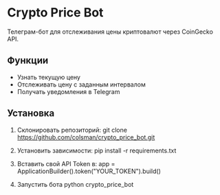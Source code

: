 # Crypto Price Bot

Телеграм-бот для отслеживания цены криптовалют через CoinGecko API. 

## Функции

- Узнать текущую цену
- Отслеживать цену с заданным интервалом
- Получать уведомления в Telegram

## Установка

1. Склонировать репозиторий:
git clone https://github.com/colsman/crypto_price_bot.git

2. Установить зависимости:
pip install -r requirements.txt

3. Вставить свой API Token в: 
app = ApplicationBuilder().token("YOUR_TOKEN").build()

4. Запустить бота
python crypto_price_bot

